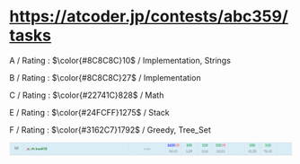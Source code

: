 # https://atcoder.jp/contests/abc359/tasks

A / Rating : $\color{#8C8C8C}10$ / Implementation, Strings

B / Rating : $\color{#8C8C8C}27$ / Implementation

C / Rating : $\color{#22741C}828$ / Math

E / Rating : $\color{#24FCFF}1275$ / Stack

F / Rating : $\color{#3162C7}1792$ / Greedy, Tree_Set

![My Image](https://github.com/kss418/Atcoder/blob/main/ABC/Images/Standings/359.png)
